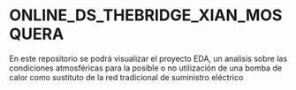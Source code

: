 # ONLINE_DS_THEBRIDGE_XIAN_MOSQUERA
En este repositorio se podrá visualizar el proyecto EDA, un analisis sobre las condiciones atmosféricas para la posible o no utilización de una bomba de calor como sustituto de la red tradicional de suministro eléctrico

